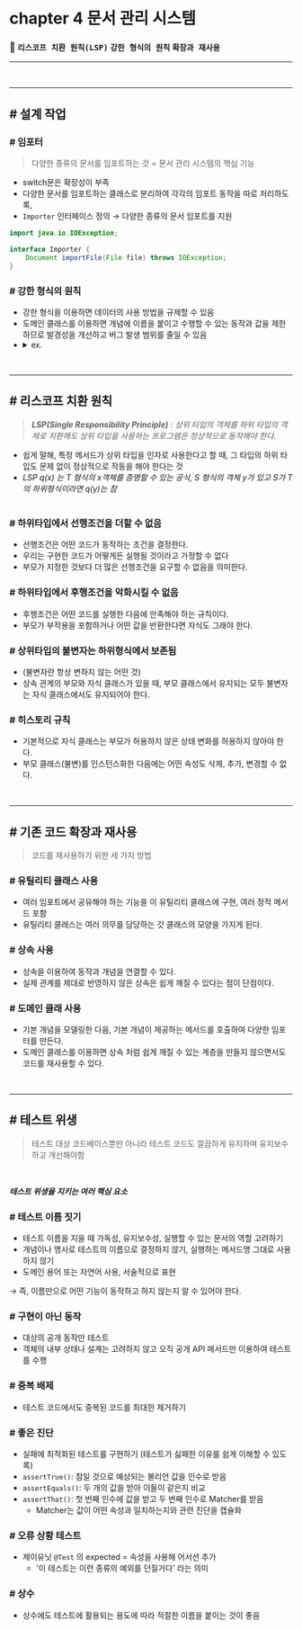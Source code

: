 # chapter 4 문서 관리 시스템 

### 📌 `리스코프 치환 원칙(LSP)` `강한 형식의 원칙` `확장과 재사용`

---

<br/>

---

## # 설계 작업

### # 임포터
> 다양한 종류의 문서를 임포트하는 것 = 문서 관리 시스템의 핵심 기능

- switch문은 확장성이 부족
- 다양한 문서를 임포트하는 클래스로 분리하여 각각의 임포트 동작을 따로 처리하도록,
- `Importer` 인터페이스 정의 → 다양한 종류의 문서 임포트를 지원

```java
import java.io.IOException;

interface Importer {
    Document importFile(File file) throws IOException;
}
```

### # 강한 형식의 원칙
- 강한 형식을 이용하면 데이터의 사용 방법을 규제할 수 있음 
- 도메인 클래스를 이용하면 개념에 이름을 붙이고 수행할 수 있는 동작과 값을 제한하므로 발경성을 개선하고 버그 발생 범위를 줄일 수 있음
- <details markdown="1">
  <summary> ex. </summary>
    다양한 문서를 임포트하는 부분을 Importer 인터페이스로 분리, Document 클래스(불변)는 클래스를 생성한 다음에는 클래스의 속성을 바꿀 수 없다. <br/>
    Importer 구현이 문서를 만들면 이후에 수정할 수 없다. 따라서 Document의 속성에서 오류가 발생하면 Importer 구현을 확인하면 되므로 오류가 발 <br/>
    생한 원인을 좁힐 수 있다. Document의 불변성 덕분에 안전하게 Document로 색인을 만들거나 Document 정보를 캐시할 수 있다.
  </details>

<br/>

---

## # 리스코프 치환 원칙
> _**LSP(Single Responsibility Principle)** : 상위 타입의 객체를 하위 타입의 객체로 치환해도 상위 타입을 사용하는 프로그램은 정상적으로 동작해야 한다._

- 쉽게 말해, 특정 메서드가 상위 타입을 인자로 사용한다고 할 때, 그 타입의 하위 타입도 문제 없이 정상적으로 작동을 해야 한다는 것
- _LSP q(x) 는 T 형식의 x객체를 증명할 수 있는 공식, S 형식의 객체 y가 있고 S가 T의 하위형식이라면 q(y)는 참_

#

### # 하위타입에서 선행조건을 더할 수 없음 
- 선행조건은 어떤 코드가 동작하는 조건을 결정한다.
- 우리는 구현한 코드가 어떻게든 실행될 것이라고 가정할 수 없다
- 부모가 지정한 것보다 더 많은 선행조건을 요구할 수 없음을 의미한다.

### # 하위타입에서 후행조건을 악화시킬 수 없음
- 후행조건은 어떤 코드를 실행한 다음에 만족해야 하는 규칙이다.
- 부모가 부작용을 포함하거나 어떤 값을 반환한다면 자식도 그래야 한다.

### # 상위타입의 불변자는 하위형식에서 보존됨 
- (불변자란 항상 변하지 않는 어떤 것)
- 상속 관계의 부모와 자식 클래스가 있을 때, 부모 클래스에서 유지되는 모두 불변자는 자식 클래스에서도 유지되어야 한다.

### # 히스토리 규칙
- 기본적으로 자식 클래스는 부모가 허용하지 않은 상태 변화를 허용하지 않아야 한다.
- 부모 클래스(불변)를 인스턴스화한 다음에는 어떤 속성도 삭제, 추가, 변경할 수 없다.

<br/>

---

## # 기존 코드 확장과 재사용
> 코드를 재사용하기 위한 세 가지 방법


### # 유틸리티 클래스 사용 
- 여러 임포트에서 공유해야 하는 기능을 이 유틸리티 클래스에 구현, 여러 정적 메서드 포함 
- 유틸리티 클래스는 여러 의무를 담당하는 갓 클래스의 모양을 가지게 된다. 

### # 상속 사용
- 상속을 이용하여 동작과 개념을 연결할 수 있다.
- 실제 관계를 제대로 반영하지 않은 상속은 쉽게 깨질 수 있다는 점이 단점이다.


### # 도메인 클래 사용
- 기본 개념을 모델링한 다음, 기본 개념이 제공하는 메서드를 호출하여 다양한 임포터를 만든다.
- 도메인 클래스를 이용하면 상속 처럼 쉽게 깨질 수 있는 계층을 만들지 않으면서도 코드를 재사용할 수 있다.

<br/>

---

## # 테스트 위생 
> 테스트 대상 코드베이스뿐만 아니라 테스트 코드도 깔끔하게 유지하며 유지보수하고 개선해야함

<br/>

_**테스트 위생을 지키는 여러 핵심 요소**_

### # 테스트 이름 짓기 
- 테스트 이름을 지을 때 가독성, 유지보수성, 실행할 수 있는 문서의 역할 고려하기
- 개념이나 명사로 테스트의 이름으로 결정하지 않기, 실행하는 메서드명 그대로 사용하지 않기
- 도메인 용어 또는 자연어 사용, 서술적으로 표현 

→ 즉, 이름만으로 어떤 기능이 동작하고 하지 않는지 알 수 있어야 한다.

### # 구현이 아닌 동작
- 대상의 공개 동작만 테스트
- 객체의 내부 상태나 설계는 고려하지 않고 오직 공개 API 메서드만 이용하여 테스트를 수행

### # 중복 배제 
- 테스트 코드에서도 중복된 코드를 최대한 제거하기 

### # 좋은 진단
- 실패에 최적화된 테스트를 구현하기 (테스트가 싫패한 이유를 쉽게 이해할 수 있도록) 
- `assertTrue()`: 참일 것으로 예상되는 불리언 값을 인수로 받음
- `assertEquals()`: 두 개의 값을 받아 이들이 같은지 비교 
- `assertThat()`: 첫 번째 인수에 값을 받고 두 번째 인수로 Matcher를 받음 
  - Matcher는 값이 어떤 속성과 일치하는지와 관련 진단을 캡슐화

### # 오류 상황 테스트  
- 제이유닛 `@Test` 의 expected = 속성을 사용해 어서션 추가
  - '이 테스트는 이런 종류의 예외를 던질거다' 라는 의미 

### # 상수
- 상수에도 테스트에 활용되는 용도에 따라 적절한 이름을 붙이는 것이 좋음